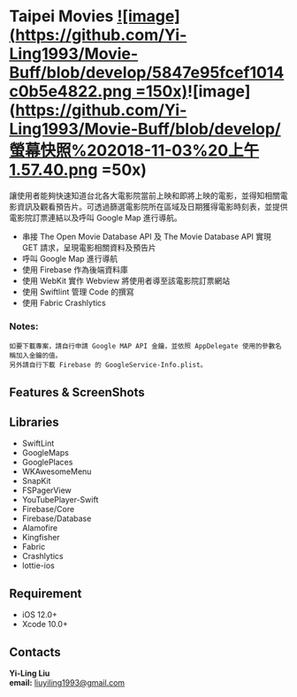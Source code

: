 # Taipei Movies [![image](https://github.com/Yi-Ling1993/Movie-Buff/blob/develop/5847e95fcef1014c0b5e4822.png =150x)](https://itunes.apple.com/us/app/taipei-movies/id1439176860?l=zh&ls=1&mt=8)![image](https://github.com/Yi-Ling1993/Movie-Buff/blob/develop/螢幕快照%202018-11-03%20上午1.57.40.png =50x)
讓使用者能夠快速知道台北各大電影院當前上映和即將上映的電影，並得知相關電影資訊及觀看預告片。可透過篩選電影院所在區域及日期獲得電影時刻表，並提供電影院訂票連結以及呼叫 Google Map 進行導航。
* 串接 The Open Movie Database API 及 The Movie Database API 實現 GET 請求，呈現電影相關資料及預告片
* 呼叫 Google Map 進行導航
* 使用 Firebase 作為後端資料庫
* 使用 WebKit 實作 Webview 將使用者導至該電影院訂票網站
* 使用 Swiftlint 管理 Code 的撰寫
* 使用 Fabric Crashlytics 
### Notes:
```
如要下載專案，請自行申請 Google MAP API 金鑰，並依照 AppDelegate 使用的參數名稱加入金鑰的值。
另外請自行下載 Firebase 的 GoogleService-Info.plist。
```
## Features & ScreenShots



## Libraries
* SwiftLint
* GoogleMaps
* GooglePlaces
* WKAwesomeMenu
* SnapKit
* FSPagerView
* YouTubePlayer-Swift
* Firebase/Core
* Firebase/Database
* Alamofire
* Kingfisher
* Fabric
* Crashlytics
* lottie-ios

## Requirement
* iOS 12.0+
* Xcode 10.0+

## Contacts
**Yi-Ling Liu**  
**email:** liuyiling1993@gmail.com

